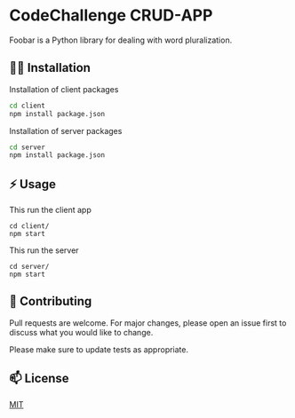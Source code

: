 # CodeChallenge CRUD-APP

Foobar is a Python library for dealing with word pluralization.

## 👨‍💻 Installation

Installation of client packages

```bash
cd client
npm install package.json
```
Installation of server packages
```bash
cd server
npm install package.json
```

## ⚡ Usage

This run the client app
```node
cd client/
npm start
```
This run the server
```node
cd server/
npm start
```

## 👯 Contributing
Pull requests are welcome. For major changes, please open an issue first to discuss what you would like to change.

Please make sure to update tests as appropriate.

## 📫 License
[MIT](https://choosealicense.com/licenses/mit/)
